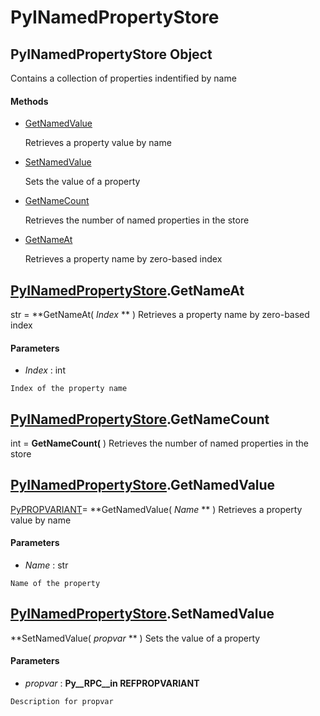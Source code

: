 # PyINamedPropertyStore

## PyINamedPropertyStore Object

Contains a collection of properties indentified by name

#### Methods


  - [GetNamedValue](PyINamedPropertyStore.md#pyinamedpropertystoregetnamedvalue)

    Retrieves a property value by name&nbsp;

  - [SetNamedValue](PyINamedPropertyStore.md#pyinamedpropertystoresetnamedvalue)

    Sets the value of a property&nbsp;

  - [GetNameCount](PyINamedPropertyStore.md#pyinamedpropertystoregetnamecount)

    Retrieves the number of named properties in the store&nbsp;

  - [GetNameAt](PyINamedPropertyStore.md#pyinamedpropertystoregetnameat)

    Retrieves a property name by zero-based index&nbsp;

## [PyINamedPropertyStore](#pyinamedpropertystore)\.GetNameAt

str \= **GetNameAt\( *Index* ** \)
Retrieves a property name by zero-based index

#### Parameters


  -  *Index* : int

    Index of the property name

## [PyINamedPropertyStore](#pyinamedpropertystore)\.GetNameCount

int \= **GetNameCount\(** \)
Retrieves the number of named properties in the store

## [PyINamedPropertyStore](#pyinamedpropertystore)\.GetNamedValue

[PyPROPVARIANT](#pypropvariant)\= **GetNamedValue\( *Name* ** \)
Retrieves a property value by name

#### Parameters


  -  *Name* : str

    Name of the property

## [PyINamedPropertyStore](#pyinamedpropertystore)\.SetNamedValue

 **SetNamedValue\( *propvar* ** \)
Sets the value of a property

#### Parameters


  -  *propvar* : **Py\_\_RPC\_\_in REFPROPVARIANT** 

    Description for propvar